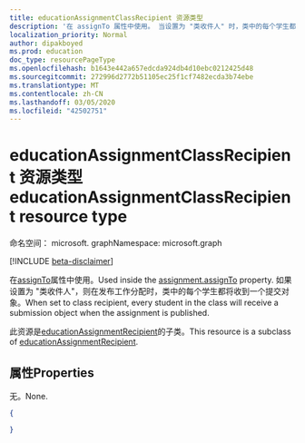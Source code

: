 ```yaml
---
title: educationAssignmentClassRecipient 资源类型
description: '在 assignTo 属性中使用。 当设置为 "类收件人" 时，类中的每个学生都将 '
localization_priority: Normal
author: dipakboyed
ms.prod: education
doc_type: resourcePageType
ms.openlocfilehash: b1643e442a657edcda924db4d10ebc0212425d48
ms.sourcegitcommit: 272996d2772b51105ec25f1cf7482ecda3b74ebe
ms.translationtype: MT
ms.contentlocale: zh-CN
ms.lasthandoff: 03/05/2020
ms.locfileid: "42502751"
---
```

# <a name="educationassignmentclassrecipient-resource-type"></a><span data-ttu-id="fe5c0-104">educationAssignmentClassRecipient 资源类型</span><span class="sxs-lookup"><span data-stu-id="fe5c0-104">educationAssignmentClassRecipient resource type</span></span>

<span data-ttu-id="fe5c0-105">命名空间： microsoft. graph</span><span class="sxs-lookup"><span data-stu-id="fe5c0-105">Namespace: microsoft.graph</span></span>

[!INCLUDE [beta-disclaimer](../../includes/beta-disclaimer.md)]

<span data-ttu-id="fe5c0-106">在[assignTo](educationassignment.md)属性中使用。</span><span class="sxs-lookup"><span data-stu-id="fe5c0-106">Used inside the [assignment.assignTo](educationassignment.md) property.</span></span> <span data-ttu-id="fe5c0-107">如果设置为 "类收件人"，则在发布工作分配时，类中的每个学生都将收到一个提交对象。</span><span class="sxs-lookup"><span data-stu-id="fe5c0-107">When set to class recipient, every student in the class will receive a submission object when the assignment is published.</span></span>

<span data-ttu-id="fe5c0-108">此资源是[educationAssignmentRecipient](educationassignmentrecipient.md)的子类。</span><span class="sxs-lookup"><span data-stu-id="fe5c0-108">This resource is a subclass of [educationAssignmentRecipient](educationassignmentrecipient.md).</span></span>

## <a name="properties"></a><span data-ttu-id="fe5c0-109">属性</span><span class="sxs-lookup"><span data-stu-id="fe5c0-109">Properties</span></span>

<span data-ttu-id="fe5c0-110">无。</span><span class="sxs-lookup"><span data-stu-id="fe5c0-110">None.</span></span>


<!-- {
  "blockType": "resource",
  "optionalProperties": [

  ],
  "@odata.type": "microsoft.graph.educationAssignmentClassRecipient"
}-->

```json
{

}

```
<!-- uuid: 8fcb5dbc-d5aa-4681-8e31-b001d5168d79
2015-10-25 14:57:30 UTC -->
<!--
{
  "type": "#page.annotation",
  "description": "educationAssignmentClassRecipient resource",
  "keywords": "",
  "section": "documentation",
  "tocPath": "",
  "suppressions": []
}
-->
